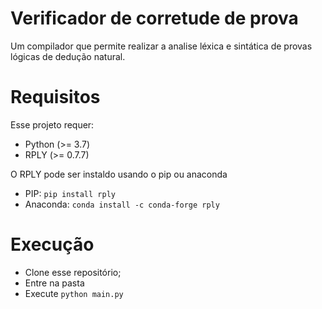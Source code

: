 # Verificador de corretude de prova
Um compilador que permite realizar a analise léxica e sintática de provas lógicas de dedução natural.

# Requisitos
Esse projeto requer:
* Python (>= 3.7)
* RPLY (>= 0.7.7)

O RPLY pode ser instaldo usando o pip ou anaconda
* PIP: 
`pip install rply`
* Anaconda: 
`conda install -c conda-forge rply`

# Execução 
* Clone esse repositório;
* Entre na pasta
* Execute `python main.py `
